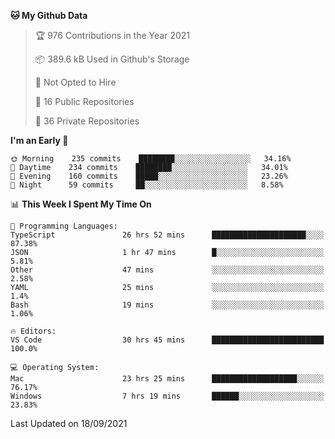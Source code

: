 <!--START_SECTION:waka-->
**🐱 My Github Data** 

> 🏆 976 Contributions in the Year 2021
 > 
> 📦 389.6 kB Used in Github's Storage 
 > 
> 🚫 Not Opted to Hire
 > 
> 📜 16 Public Repositories 
 > 
> 🔑 36 Private Repositories  
 > 
**I'm an Early 🐤** 

```text
🌞 Morning    235 commits    ████████░░░░░░░░░░░░░░░░░   34.16% 
🌆 Daytime    234 commits    ████████░░░░░░░░░░░░░░░░░   34.01% 
🌃 Evening    160 commits    █████░░░░░░░░░░░░░░░░░░░░   23.26% 
🌙 Night      59 commits     ██░░░░░░░░░░░░░░░░░░░░░░░   8.58%

```


📊 **This Week I Spent My Time On** 

```text
💬 Programming Languages: 
TypeScript               26 hrs 52 mins      █████████████████████░░░░   87.38% 
JSON                     1 hr 47 mins        █░░░░░░░░░░░░░░░░░░░░░░░░   5.81% 
Other                    47 mins             ░░░░░░░░░░░░░░░░░░░░░░░░░   2.58% 
YAML                     25 mins             ░░░░░░░░░░░░░░░░░░░░░░░░░   1.4% 
Bash                     19 mins             ░░░░░░░░░░░░░░░░░░░░░░░░░   1.06%

🔥 Editors: 
VS Code                  30 hrs 45 mins      █████████████████████████   100.0%

💻 Operating System: 
Mac                      23 hrs 25 mins      ███████████████████░░░░░░   76.17% 
Windows                  7 hrs 19 mins       ██████░░░░░░░░░░░░░░░░░░░   23.83%

```


 Last Updated on 18/09/2021
<!--END_SECTION:waka-->

